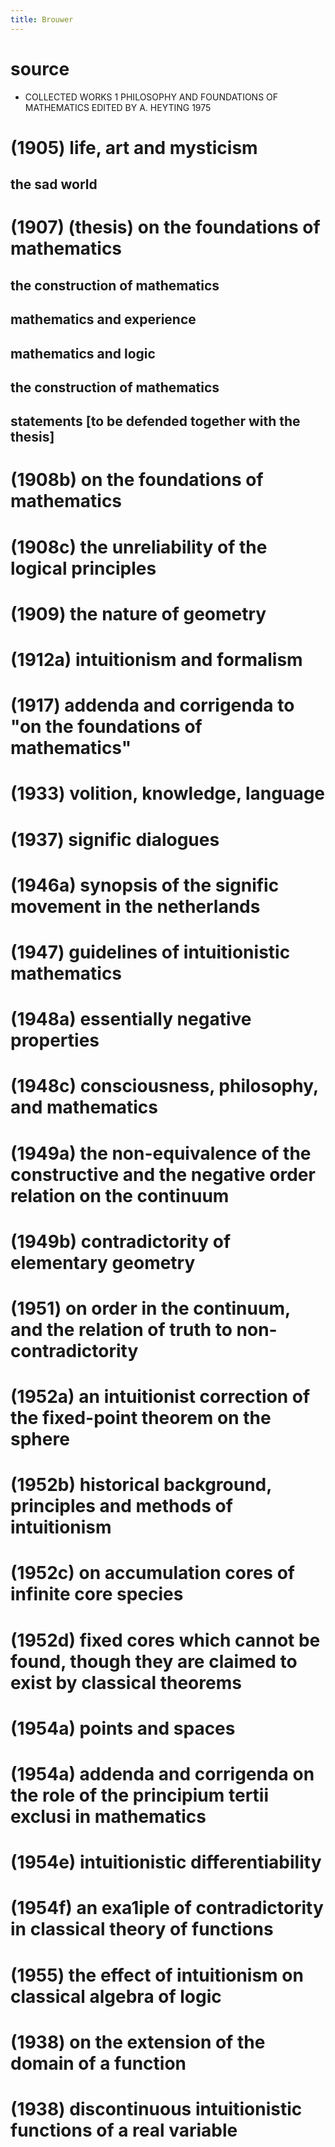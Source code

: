 ```yaml
---
title: Brouwer
---
```


# source

- COLLECTED WORKS 1
  PHILOSOPHY AND FOUNDATIONS OF MATHEMATICS
  EDITED BY A. HEYTING 1975

# (1905) life, art and mysticism

## the sad world

# (1907) (thesis) on the foundations of mathematics

## the construction of mathematics

## mathematics and experience

## mathematics and logic

## the construction of mathematics

## statements [to be defended together with the thesis]

# (1908b) on the foundations of mathematics

# (1908c) the unreliability of the logical principles

# (1909) the nature of geometry

# (1912a) intuitionism and formalism

# (1917) addenda and corrigenda to "on the foundations of mathematics"

# (1933) volition, knowledge, language

# (1937) signific dialogues

# (1946a) synopsis of the signific movement in the netherlands

# (1947) guidelines of intuitionistic mathematics

# (1948a) essentially negative properties

# (1948c) consciousness, philosophy, and mathematics

# (1949a) the non-equivalence of the constructive and the negative order relation on the continuum

# (1949b) contradictority of elementary geometry

# (1951) on order in the continuum, and the relation of truth to non-contradictority

# (1952a) an intuitionist correction of the fixed-point theorem on the sphere

# (1952b) historical background, principles and methods of intuitionism

# (1952c) on accumulation cores of infinite core species

# (1952d) fixed cores which cannot be found, though they are claimed to exist by classical theorems

# (1954a) points and spaces

# (1954a) addenda and corrigenda on the role of the principium tertii exclusi in mathematics

# (1954e) intuitionistic differentiability

# (1954f) an exa1iple of contradictority in classical theory of functions

# (1955) the effect of intuitionism on classical algebra of logic

# (1938) on the extension of the domain of a function

# (1938) discontinuous intuitionistic functions of a real variable
